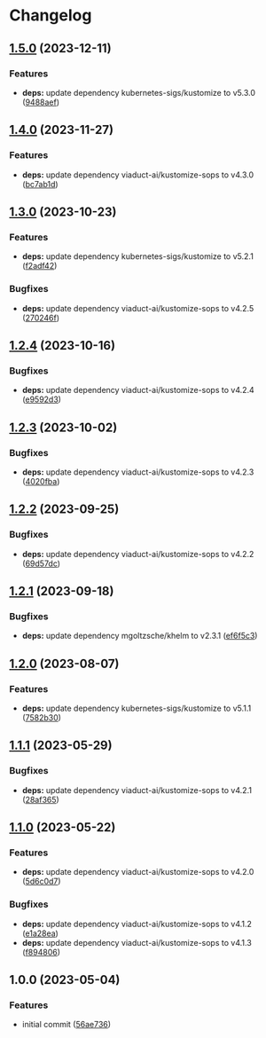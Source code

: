 # Changelog

## [1.5.0](https://github.com/rolehippie/kustomize/compare/v1.4.0...v1.5.0) (2023-12-11)


### Features

* **deps:** update dependency kubernetes-sigs/kustomize to v5.3.0 ([9488aef](https://github.com/rolehippie/kustomize/commit/9488aef909a12782fcff81b8759102539efef4ac))

## [1.4.0](https://github.com/rolehippie/kustomize/compare/v1.3.0...v1.4.0) (2023-11-27)


### Features

* **deps:** update dependency viaduct-ai/kustomize-sops to v4.3.0 ([bc7ab1d](https://github.com/rolehippie/kustomize/commit/bc7ab1de20ab095b0fa0c8d1c8592ca0f54a8945))

## [1.3.0](https://github.com/rolehippie/kustomize/compare/v1.2.4...v1.3.0) (2023-10-23)


### Features

* **deps:** update dependency kubernetes-sigs/kustomize to v5.2.1 ([f2adf42](https://github.com/rolehippie/kustomize/commit/f2adf42a31a5621df0c7cbe0bc2c93b4163b1a22))


### Bugfixes

* **deps:** update dependency viaduct-ai/kustomize-sops to v4.2.5 ([270246f](https://github.com/rolehippie/kustomize/commit/270246ff2974e35b1c02edf8158f3bad02277591))

## [1.2.4](https://github.com/rolehippie/kustomize/compare/v1.2.3...v1.2.4) (2023-10-16)


### Bugfixes

* **deps:** update dependency viaduct-ai/kustomize-sops to v4.2.4 ([e9592d3](https://github.com/rolehippie/kustomize/commit/e9592d3677580ff68aea3bbefb235a6932ea0758))

## [1.2.3](https://github.com/rolehippie/kustomize/compare/v1.2.2...v1.2.3) (2023-10-02)


### Bugfixes

* **deps:** update dependency viaduct-ai/kustomize-sops to v4.2.3 ([4020fba](https://github.com/rolehippie/kustomize/commit/4020fbac73d8b5357962f72d79715d8f45bbc913))

## [1.2.2](https://github.com/rolehippie/kustomize/compare/v1.2.1...v1.2.2) (2023-09-25)


### Bugfixes

* **deps:** update dependency viaduct-ai/kustomize-sops to v4.2.2 ([69d57dc](https://github.com/rolehippie/kustomize/commit/69d57dcdc9913a602f997b116a94c19d42c9e5c7))

## [1.2.1](https://github.com/rolehippie/kustomize/compare/v1.2.0...v1.2.1) (2023-09-18)


### Bugfixes

* **deps:** update dependency mgoltzsche/khelm to v2.3.1 ([ef6f5c3](https://github.com/rolehippie/kustomize/commit/ef6f5c39141bc2a6eadfbb9a9d95810b58212de9))

## [1.2.0](https://github.com/rolehippie/kustomize/compare/v1.1.1...v1.2.0) (2023-08-07)


### Features

* **deps:** update dependency kubernetes-sigs/kustomize to v5.1.1 ([7582b30](https://github.com/rolehippie/kustomize/commit/7582b30e593b854e11139ae0a65cd31c44dd1845))

## [1.1.1](https://github.com/rolehippie/kustomize/compare/v1.1.0...v1.1.1) (2023-05-29)


### Bugfixes

* **deps:** update dependency viaduct-ai/kustomize-sops to v4.2.1 ([28af365](https://github.com/rolehippie/kustomize/commit/28af365009878c6e8c856d53ee6770a82f78020d))

## [1.1.0](https://github.com/rolehippie/kustomize/compare/v1.0.0...v1.1.0) (2023-05-22)


### Features

* **deps:** update dependency viaduct-ai/kustomize-sops to v4.2.0 ([5d6c0d7](https://github.com/rolehippie/kustomize/commit/5d6c0d7110d22b549876da1b9ad82cf509e8f596))


### Bugfixes

* **deps:** update dependency viaduct-ai/kustomize-sops to v4.1.2 ([e1a28ea](https://github.com/rolehippie/kustomize/commit/e1a28eaa05f51ef8a580ef6acb317abc70bb5f86))
* **deps:** update dependency viaduct-ai/kustomize-sops to v4.1.3 ([f894806](https://github.com/rolehippie/kustomize/commit/f894806cfe22e5a81ba8ac8207f0a9f1bc26f024))

## 1.0.0 (2023-05-04)


### Features

* initial commit ([56ae736](https://github.com/rolehippie/kustomize/commit/56ae7366d740d89040af6adf4028ea0b0e4b8051))
